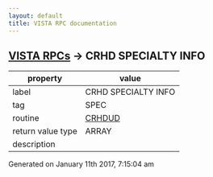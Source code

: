```yaml
---
layout: default
title: VISTA RPC documentation
---
```




## [VISTA RPCs](TableOfContent.md) &#8594; CRHD SPECIALTY INFO 

 property | value 
--- | --- 
 label | CRHD SPECIALTY INFO
 tag | SPEC
 routine | [CRHDUD](http://code.osehra.org/dox/Routine_CRHDUD_source.html)
 return value type | ARRAY
 description | 




 Generated on January 11th 2017, 7:15:04 am
